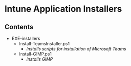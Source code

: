 # Intune Application Installers


Contents
------
* EXE-installers
  * Install-TeamsInstaller.ps1
    * *Installs scripts for installation of Microsoft Teams*
  * Install-GIMP.ps1
    * *Installs GIMP*
